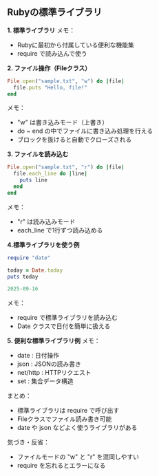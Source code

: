 ## Rubyの標準ライブラリ

**1. 標準ライブラリ**
メモ：
- Rubyに最初から付属している便利な機能集
- require で読み込んで使う

**2. ファイル操作（Fileクラス）**
```ruby
File.open("sample.txt", "w") do |file|
  file.puts "Hello, file!"
end
```
メモ：
- "w" は書き込みモード（上書き）
- do ~ end の中でファイルに書き込み処理を行える
- ブロックを抜けると自動でクローズされる

**3. ファイルを読み込む**
```ruby
File.open("sample.txt", "r") do |file|
  file.each_line do |line|
    puts line
  end
end
```
メモ：
- "r" は読み込みモード
- each_line で1行ずつ読み込める

**4.標準ライブラリを使う例**
```ruby
require "date"

today = Date.today
puts today
```
```ruby
2025-09-16
```
メモ：
- require で標準ライブラリを読み込む
- Date クラスで日付を簡単に扱える

**5. 便利な標準ライブラリ例**
メモ：
- date : 日付操作
- json : JSONの読み書き
- net/http : HTTPリクエスト
- set : 集合データ構造

まとめ：
- 標準ライブラリは require で呼び出す
- Fileクラスでファイル読み書き可能
- date や json などよく使うライブラリがある

気づき・反省：
- ファイルモードの "w" と "r" を混同しやすい
- require を忘れるとエラーになる